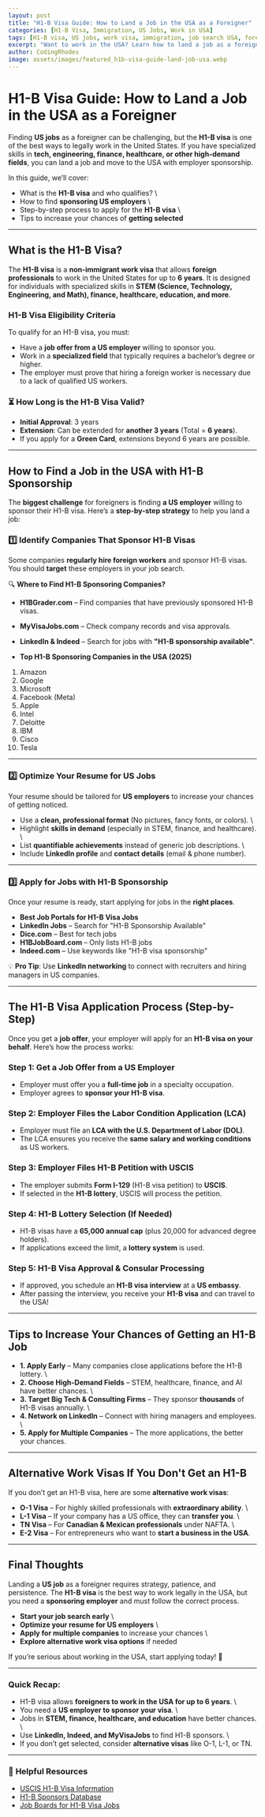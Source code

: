 ```yaml
---
layout: post
title: "H1-B Visa Guide: How to Land a Job in the USA as a Foreigner"
categories: [H1-B Visa, Immigration, US Jobs, Work in USA]
tags: [H1-B visa, US jobs, work visa, immigration, job search USA, foreigners in USA]
excerpt: "Want to work in the USA? Learn how to land a job as a foreigner and navigate the H1-B visa process successfully. Step-by-step guide for job seekers worldwide."
author: CodingRhodes
image: assets/images/featured_h1b-visa-guide-land-job-usa.webp
---
```


# H1-B Visa Guide: How to Land a Job in the USA as a Foreigner  

Finding **US jobs** as a foreigner can be challenging, but the **H1-B visa** is one of the best ways to legally work in the United States. If you have specialized skills in **tech, engineering, finance, healthcare, or other high-demand fields**, you can land a job and move to the USA with employer sponsorship.  

In this guide, we’ll cover:  
-  What is the **H1-B visa** and who qualifies?  \
-  How to find **sponsoring US employers**  \
-  Step-by-step process to apply for the **H1-B visa**  \
-  Tips to increase your chances of **getting selected**  

---

## What is the H1-B Visa?  

The **H1-B visa** is a **non-immigrant work visa** that allows **foreign professionals** to work in the United States for up to **6 years**. It is designed for individuals with specialized skills in **STEM (Science, Technology, Engineering, and Math), finance, healthcare, education, and more**.  

### **H1-B Visa Eligibility Criteria**  
To qualify for an H1-B visa, you must:  
- Have a **job offer from a US employer** willing to sponsor you.  
- Work in a **specialized field** that typically requires a bachelor’s degree or higher.  
- The employer must prove that hiring a foreign worker is necessary due to a lack of qualified US workers.  

### ⏳ **How Long is the H1-B Visa Valid?**  
- **Initial Approval**: 3 years  
- **Extension**: Can be extended for **another 3 years** (Total = **6 years**).  
- If you apply for a **Green Card**, extensions beyond 6 years are possible.  

---

## How to Find a Job in the USA with H1-B Sponsorship  

The **biggest challenge** for foreigners is finding **a US employer** willing to sponsor their H1-B visa. Here’s a **step-by-step strategy** to help you land a job:  

### 1️⃣ **Identify Companies That Sponsor H1-B Visas**  

Some companies **regularly hire foreign workers** and sponsor H1-B visas. You should **target** these employers in your job search.  

🔍 **Where to Find H1-B Sponsoring Companies?**  
- **H1BGrader.com** – Find companies that have previously sponsored H1-B visas.  
- **MyVisaJobs.com** – Check company records and visa approvals.  
- **LinkedIn & Indeed** – Search for jobs with **"H1-B sponsorship available"**.  

-  **Top H1-B Sponsoring Companies in the USA (2025)**  
1. Amazon  
2. Google  
3. Microsoft  
4. Facebook (Meta)  
5. Apple  
6. Intel  
7. Deloitte  
8. IBM  
9. Cisco  
10. Tesla  

---

### 2️⃣ **Optimize Your Resume for US Jobs**  

Your resume should be tailored for **US employers** to increase your chances of getting noticed.  

-  Use a **clean, professional format** (No pictures, fancy fonts, or colors).  \
-  Highlight **skills in demand** (especially in STEM, finance, and healthcare).  \
-  List **quantifiable achievements** instead of generic job descriptions.  \
-  Include **LinkedIn profile** and **contact details** (email & phone number).  

---

### 3️⃣ **Apply for Jobs with H1-B Sponsorship**  

Once your resume is ready, start applying for jobs in the **right places**.  

-  **Best Job Portals for H1-B Visa Jobs**  
- **LinkedIn Jobs** – Search for "H1-B Sponsorship Available"  
- **Dice.com** – Best for tech jobs  
- **H1BJobBoard.com** – Only lists H1-B jobs  
- **Indeed.com** – Use keywords like "H1-B visa sponsorship"  

💡 **Pro Tip**: Use **LinkedIn networking** to connect with recruiters and hiring managers in US companies.  

---

## The H1-B Visa Application Process (Step-by-Step)  

Once you get a **job offer**, your employer will apply for an **H1-B visa on your behalf**. Here’s how the process works:  

### **Step 1: Get a Job Offer from a US Employer**  
- Employer must offer you a **full-time job** in a specialty occupation.  
- Employer agrees to **sponsor your H1-B visa**.  

### **Step 2: Employer Files the Labor Condition Application (LCA)**  
- Employer must file an **LCA with the U.S. Department of Labor (DOL)**.  
- The LCA ensures you receive the **same salary and working conditions** as US workers.  

### **Step 3: Employer Files H1-B Petition with USCIS**  
- The employer submits **Form I-129** (H1-B visa petition) to **USCIS**.  
- If selected in the **H1-B lottery**, USCIS will process the petition.  

### **Step 4: H1-B Lottery Selection (If Needed)**  
- H1-B visas have a **65,000 annual cap** (plus 20,000 for advanced degree holders).  
- If applications exceed the limit, a **lottery system** is used.  

### **Step 5: H1-B Visa Approval & Consular Processing**  
- If approved, you schedule an **H1-B visa interview** at a **US embassy**.  
- After passing the interview, you receive your **H1-B visa** and can travel to the USA!  

---

## Tips to Increase Your Chances of Getting an H1-B Job  

-  **1. Apply Early** – Many companies close applications before the H1-B lottery.  \
-  **2. Choose High-Demand Fields** – STEM, healthcare, finance, and AI have better chances.  \
-  **3. Target Big Tech & Consulting Firms** – They sponsor **thousands** of H1-B visas annually. \ 
-  **4. Network on LinkedIn** – Connect with hiring managers and employees.  \
-  **5. Apply for Multiple Companies** – The more applications, the better your chances.  

---

## Alternative Work Visas If You Don't Get an H1-B  

If you don’t get an H1-B visa, here are some **alternative work visas**:  

-  **O-1 Visa** – For highly skilled professionals with **extraordinary ability**.  \
-  **L-1 Visa** – If your company has a US office, they can **transfer you**.  \
-  **TN Visa** – For **Canadian & Mexican professionals** under NAFTA.  \
-  **E-2 Visa** – For entrepreneurs who want to **start a business in the USA**.  

---

## Final Thoughts  

Landing a **US job** as a foreigner requires strategy, patience, and persistence. The **H1-B visa** is the best way to work legally in the USA, but you need a **sponsoring employer** and must follow the correct process.  

  -  **Start your job search early**  \
  -  **Optimize your resume for US employers**  \
  -  **Apply for multiple companies** to increase your chances  \
  -  **Explore alternative work visa options** if needed  

If you’re serious about working in the USA, start applying today! 🚀  

---

### **Quick Recap:**  
-  H1-B visa allows **foreigners to work in the USA for up to 6 years**.  \
-  You need a **US employer to sponsor your visa**.  \
-  Jobs in **STEM, finance, healthcare, and education** have better chances.  \
-  Use **LinkedIn, Indeed, and MyVisaJobs** to find H1-B sponsors.  \
-  If you don’t get selected, consider **alternative visas** like O-1, L-1, or TN.  

---

### 🔗 **Helpful Resources**  
- [USCIS H1-B Visa Information](https://www.uscis.gov)  
- [H1-B Sponsors Database](https://www.h1bgrader.com)  
- [Job Boards for H1-B Visa Jobs](https://www.indeed.com)  
